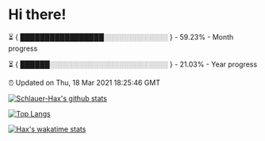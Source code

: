 # Hi there!

⏳ { █████████████████░░░░░░░░░░░░░ } - 59.23% - Month progress

⏳ { ██████░░░░░░░░░░░░░░░░░░░░░░░░ } - 21.03% - Year progress

⏰ Updated on Thu, 18 Mar 2021 18:25:46 GMT


[![Schlauer-Hax's github stats](https://github-readme-stats.vercel.app/api?username=Schlauer-Hax&show_icons=true&theme=dark&count_private=true)](https://github.com/Schlauer-Hax)


[![Top Langs](https://github-readme-stats.vercel.app/api/top-langs/?username=Schlauer-Hax&layout=compact&theme=dark)](https://github.com/Schlauer-Hax?tab=repositories)


[![Hax's wakatime stats](https://github-readme-stats.vercel.app/api/wakatime?username=Hax&theme=dark)](https://wakatime.com/@Hax)

